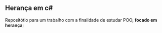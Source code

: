 ## Herança em c#


Repositótio para um trabalho com a finalidade de estudar POO, **focado em herança**;